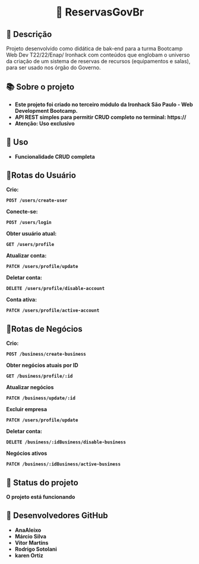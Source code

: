 <h1 align="center">📇 ReservasGovBr</h1>

## :memo: Descrição
Projeto desenvolvido como didática de bak-end para a turma Bootcamp Web Dev T22/22/Enap/ Ironhack com conteúdos que englobam o universo da criação de um sistema de reservas de recursos (equipamentos e salas), para ser usado nos órgão do Governo. 

## :books: Sobre o projeto
* <b> Este projeto foi criado no terceiro módulo da Ironhack São Paulo - Web Development Bootcamp.
* <b> API REST simples para permitir CRUD completo no terminal: https://
* <b> Atenção: Uso exclusivo

## :wrench: Uso
* Funcionalidade CRUD completa

## :rocket:Rotas do Usuário
<b> Crio:
```
POST /users/create-user
```
<b> Conecte-se:
```
POST /users/login
```
<b> Obter usuário atual:
```
GET /users/profile
```
<b> Atualizar conta:
```
PATCH /users/profile/update
```
<b> Deletar conta:
```
DELETE /users/profile/disable-account
```
<b> Conta ativa:
```
PATCH /users/profile/active-account
```
## :rocket:Rotas de Negócios
<b> Crio:
```
POST /business/create-business
```
<b> Obter negócios atuais por ID
```
GET /business/profile/:id
```
<b>Atualizar negócios
```
PATCH /business/update/:id
```
<b> Excluir empresa
```
PATCH /users/profile/update
```
<b> Deletar conta:
```
DELETE /business/:idBusiness/disable-business
```
<b> Negócios ativos
```
PATCH /business/:idBusiness/active-business
```

## :dart: Status do projeto
O projeto está funcionando

## :rocket: Desenvolvedores GitHub
* <b> AnaAleixo
* <b> Márcio Silva
* <b> Vitor Martins
* <b> Rodrigo Sotolani
* <b> karen Ortiz
  
